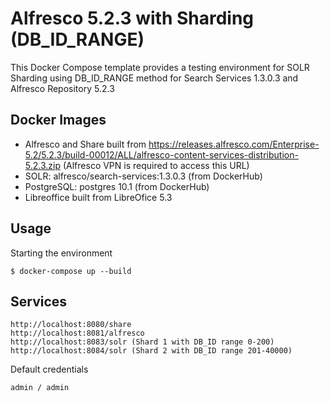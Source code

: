 # Alfresco 5.2.3 with Sharding (DB_ID_RANGE)

This Docker Compose template provides a testing environment for SOLR Sharding using DB_ID_RANGE method for Search Services 1.3.0.3 and Alfresco Repository 5.2.3

## Docker Images

* Alfresco and Share built from https://releases.alfresco.com/Enterprise-5.2/5.2.3/build-00012/ALL/alfresco-content-services-distribution-5.2.3.zip (Alfresco VPN is required to access this URL)
* SOLR: alfresco/search-services:1.3.0.3 (from DockerHub)
* PostgreSQL: postgres 10.1 (from DockerHub)
* Libreoffice built from LibreOfice 5.3

## Usage

Starting the environment

```
$ docker-compose up --build
```

## Services

```
http://localhost:8080/share
http://localhost:8081/alfresco
http://localhost:8083/solr (Shard 1 with DB_ID range 0-200)
http://localhost:8084/solr (Shard 2 with DB_ID range 201-40000)
```

Default credentials

```
admin / admin
```
